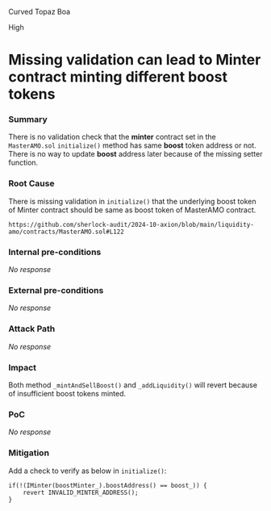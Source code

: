 Curved Topaz Boa

High

# Missing validation can lead to Minter contract minting different boost tokens

### Summary

There is no validation check that  the **minter** contract set in the `MasterAMO.sol` `initialize()` method has same **boost** token address or not. There is no way to update **boost** address later because of the missing setter function.

### Root Cause

There is missing validation in `initialize()` that the underlying boost token of Minter contract should be same as boost token of MasterAMO contract.

`https://github.com/sherlock-audit/2024-10-axion/blob/main/liquidity-amo/contracts/MasterAMO.sol#L122`

### Internal pre-conditions

_No response_

### External pre-conditions

_No response_

### Attack Path

_No response_

### Impact

Both method `_mintAndSellBoost()` and `_addLiquidity()` will revert because of insufficient boost tokens minted.

### PoC

_No response_

### Mitigation

Add a check to verify as below in `initialize()`:
```solidity
if(!(IMinter(boostMinter_).boostAddress() == boost_)) {
    revert INVALID_MINTER_ADDRESS();
}
```
